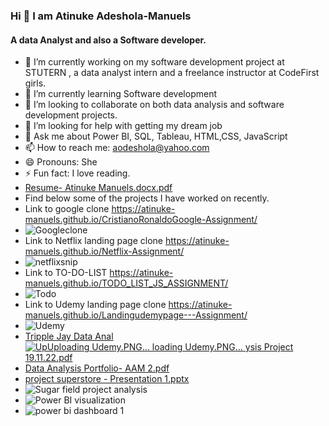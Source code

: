 ###                              Hi 👋 I am Atinuke Adeshola-Manuels
####                           A data Analyst and also a Software developer.


<!-- **Atinuke-Manuels/Atinuke-Manuels** is a ✨ _special_ ✨ repository because its `README.md` (this file) appears on your GitHub profile.

Here are some ideas to get you started: -->

- 🔭 I’m currently working on my software development project at STUTERN , a data analyst intern and a freelance instructor at CodeFirst girls.
- 🌱 I’m currently learning Software development
- 👯 I’m looking to collaborate on both data analysis and software development projects.
- 🤔 I’m looking for help with getting my dream job
- 💬 Ask me about Power BI, SQL, Tableau, HTML,CSS, JavaScript
- 📫 How to reach me: aodeshola@yahoo.com     
- 😄 Pronouns: She
- ⚡ Fun fact: I love reading.
- [Resume- Atinuke Manuels.docx.pdf](https://github.com/Atinuke-Manuels/Atinuke-Manuels/files/10048008/Resume-.Atinuke.Manuels.docx.pdf)
- Find below some of the projects I have worked on recently.
- Link to google clone https://atinuke-manuels.github.io/CristianoRonaldoGoogle-Assignment/
- ![Googleclone](https://user-images.githubusercontent.com/114990557/236888902-bdc21de7-4496-46fd-bd2d-3db7d399a7a6.PNG)
- Link to Netflix landing page clone https://atinuke-manuels.github.io/Netflix-Assignment/
- ![netflixsnip](https://user-images.githubusercontent.com/114990557/236888943-eca6c7f5-35d9-46e0-83ab-8f491fd6a501.PNG)
- Link to TO-DO-LIST  https://atinuke-manuels.github.io/TODO_LIST_JS_ASSIGNMENT/
- ![Todo](https://github.com/Atinuke-Manuels/Atinuke-Manuels/assets/114990557/771ddb3b-bed4-452b-8e49-6b7c8decbc1f)
- Link to Udemy landing page clone https://atinuke-manuels.github.io/Landingudemypage---Assignment/
- ![Udemy](https://user-images.githubusercontent.com/114990557/236889098-4f53612b-afe7-473c-b291-0056ab2212b9.PNG)
- [Tripple Jay Data Anal![Up![Uploading Udemy.PNG…]()
loading Udemy.PNG…]()
ysis Project 19.11.22.pdf](https://github.com/Atinuke-Manuels/Atinuke-Manuels/files/10048015/Tripple.Jay.Data.Analysis.Project.19.11.22.pdf)
- [Data Analysis Portfolio- AAM 2.pdf](https://github.com/Atinuke-Manuels/Atinuke-Manuels/files/9995084/Data.Analysis.Portfolio-.AAM.2.pdf)
- [project superstore - Presentation 1.pptx](https://github.com/Atinuke-Manuels/Atinuke-Manuels/files/9995090/project.superstore.-.Presentation.1.pptx)
- ![Sugar field project analysis](https://user-images.githubusercontent.com/114990557/202873589-ead4dc35-35bd-45d7-99fc-cd0631f154ff.PNG)
- ![Power BI visualization](https://user-images.githubusercontent.com/114990557/201477530-c56710cb-aac9-4fa0-8042-585d68ca5574.PNG)
- ![power bi dashboard 1](https://user-images.githubusercontent.com/114990557/201477552-d8b08570-8caa-4c5d-a560-2fe57c0ce4cd.PNG)





